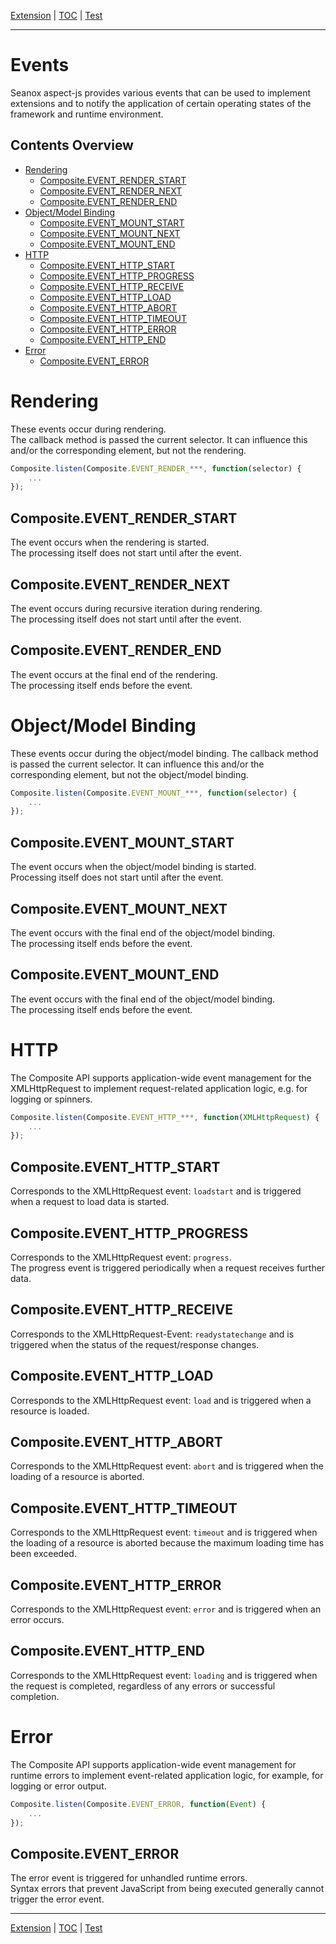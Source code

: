 [Extension](extension.md) | [TOC](README.md#events) | [Test](test.md)
- - -

# Events

Seanox aspect-js provides various events that can be used to implement
extensions and to notify the application of certain operating states of the
framework and runtime environment.


## Contents Overview

* [Rendering](#rendering)
  * [Composite.EVENT_RENDER_START](#compositeevent_render_start)
  * [Composite.EVENT_RENDER_NEXT](#compositeevent_render_next)
  * [Composite.EVENT_RENDER_END](#compositeevent_render_end)
* [Object/Model Binding](#objectmodel-binding)
  * [Composite.EVENT_MOUNT_START](#compositeevent_mount_start)
  * [Composite.EVENT_MOUNT_NEXT](#compositeevent_mount_next)
  * [Composite.EVENT_MOUNT_END](#compositeevent_mount_end)
* [HTTP](#http)
  * [Composite.EVENT_HTTP_START](#compositeevent_http_start)
  * [Composite.EVENT_HTTP_PROGRESS](#compositeevent_http_progress)
  * [Composite.EVENT_HTTP_RECEIVE](#compositeevent_http_receive)
  * [Composite.EVENT_HTTP_LOAD](#compositeevent_http_load)
  * [Composite.EVENT_HTTP_ABORT](#compositeevent_http_abort)
  * [Composite.EVENT_HTTP_TIMEOUT](#compositeevent_http_timeout)
  * [Composite.EVENT_HTTP_ERROR](#compositeevent_http_error)
  * [Composite.EVENT_HTTP_END](#compositeevent_http_end)
* [Error](#error)
  * [Composite.EVENT_ERROR](#compositeevent_error)


# Rendering

These events occur during rendering.  
The callback method is passed the current selector. It can influence this and/or
the corresponding element, but not the rendering.

```javascript
Composite.listen(Composite.EVENT_RENDER_***, function(selector) {
    ...
});
```


## Composite.EVENT_RENDER_START

The event occurs when the rendering is started.  
The processing itself does not start until after the event.


## Composite.EVENT_RENDER_NEXT

The event occurs during recursive iteration during rendering.  
The processing itself does not start until after the event.


## Composite.EVENT_RENDER_END

The event occurs at the final end of the rendering.  
The processing itself ends before the event.


# Object/Model Binding

These events occur during the object/model binding. 
The callback method is passed the current selector. It can influence this and/or
the corresponding element, but not the object/model binding.

```javascript
Composite.listen(Composite.EVENT_MOUNT_***, function(selector) {
    ...
});
```


## Composite.EVENT_MOUNT_START

The event occurs when the object/model binding is started.  
Processing itself does not start until after the event.


## Composite.EVENT_MOUNT_NEXT

The event occurs with the final end of the object/model binding.  
The processing itself ends before the event.


## Composite.EVENT_MOUNT_END

The event occurs with the final end of the object/model binding.  
The processing itself ends before the event.


# HTTP

The Composite API supports application-wide event management for the
XMLHttpRequest to implement request-related application logic, e.g. for logging or spinners. 

```javascript
Composite.listen(Composite.EVENT_HTTP_***, function(XMLHttpRequest) {
    ...
});
```


## Composite.EVENT_HTTP_START

Corresponds to the XMLHttpRequest event: `loadstart` and is triggered when a
request to load data is started.


## Composite.EVENT_HTTP_PROGRESS

Corresponds to the XMLHttpRequest event: `progress`.  
The progress event is triggered periodically when a request receives further
data.


## Composite.EVENT_HTTP_RECEIVE

Corresponds to the XMLHttpRequest-Event: `readystatechange` and is triggered
when the status of the request/response changes.


## Composite.EVENT_HTTP_LOAD

Corresponds to the XMLHttpRequest event: `load` and is triggered when a
resource is loaded.


## Composite.EVENT_HTTP_ABORT

Corresponds to the XMLHttpRequest event: `abort` and is triggered when the
loading of a resource is aborted.


## Composite.EVENT_HTTP_TIMEOUT

Corresponds to the XMLHttpRequest event: `timeout` and is triggered when the
loading of a resource is aborted because the maximum loading time has been
exceeded.


## Composite.EVENT_HTTP_ERROR

Corresponds to the XMLHttpRequest event: `error` and is triggered when an error
occurs.


## Composite.EVENT_HTTP_END

Corresponds to the XMLHttpRequest event: `loading` and is triggered when the
request is completed, regardless of any errors or successful completion.


# Error

The Composite API supports application-wide event management for runtime errors
to implement event-related application logic, for example, for logging or error
output. 

```javascript
Composite.listen(Composite.EVENT_ERROR, function(Event) {
    ...
});
```


## Composite.EVENT_ERROR

The error event is triggered for unhandled runtime errors.  
Syntax errors that prevent JavaScript from being executed generally cannot
trigger the error event.


- - -
[Extension](extension.md) | [TOC](README.md#events) | [Test](test.md)

